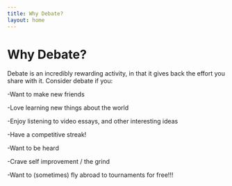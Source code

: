 ```yaml
---
title: Why Debate?
layout: home
---
```


# Why Debate?
Debate is an incredibly rewarding activity, in that it gives back the effort you share with it. Consider debate if you:

-Want to make new friends

-Love learning new things about the world

-Enjoy listening to video essays, and other interesting ideas

-Have a competitive streak!

-Want to be heard

-Crave self improvement / the grind

-Want to (sometimes) fly abroad to tournaments for free!!!
